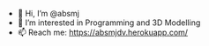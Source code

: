 - 👋 Hi, I’m @absmj
- 👀 I’m interested in Programming and 3D Modelling
- 📫 Reach me:  https://absmjdv.herokuapp.com/

<!---
absmj/absmj is a ✨ special ✨ repository because its `README.md` (this file) appears on your GitHub profile.
You can click the Preview link to take a look at your changes.
--->
